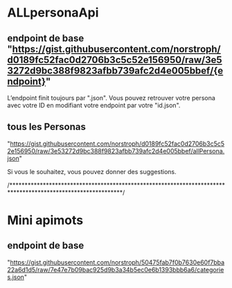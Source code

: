 # ALLpersonaApi

## endpoint de base "https://gist.githubusercontent.com/norstroph/d0189fc52fac0d2706b3c5c52e156950/raw/3e53272d9bc388f9823afbb739afc2d4e005bbef/{endpoint}"
L’endpoint finit toujours par ".json". 
Vous pouvez retrouver votre persona avec votre ID en modifiant votre endpoint par votre "id.json".

## tous les Personas
"https://gist.githubusercontent.com/norstroph/d0189fc52fac0d2706b3c5c52e156950/raw/3e53272d9bc388f9823afbb739afc2d4e005bbef/allPersona.json"  

Si vous le souhaitez, vous pouvez donner des suggestions.  

/*************************************************************************************************************/
# Mini apimots  
## endpoint de base  
"https://gist.githubusercontent.com/norstroph/50475fab7f0b7630e60f7bba22a6d1d5/raw/7e47e7b09bac925d9b3a34b5ec0e6b1393bbb6a6/categories.json"  






 
